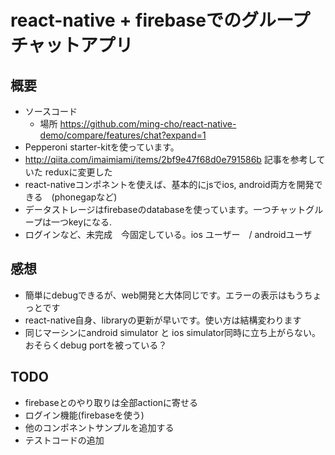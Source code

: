 # react-native + firebaseでのグループチャットアプリ

## 概要
  * ソースコード
    * 場所 https://github.com/ming-cho/react-native-demo/compare/features/chat?expand=1
  * Pepperoni starter-kitを使っています。
  * http://qiita.com/imaimiami/items/2bf9e47f68d0e791586b 記事を参考していた reduxに変更した
  * react-nativeコンポネントを使えば、基本的にjsでios, android両方を開発できる　(phonegapなど)
  * データストレージはfirebaseのdatabaseを使っています。一つチャットグループは一つkeyになる.
  * ログインなど、未完成　今固定している。ios ユーザー　/ androidユーザ

## 感想
  * 簡単にdebugできるが、web開発と大体同じです。エラーの表示はもうちょっとです
  * react-native自身、libraryの更新が早いです。使い方は結構変わります
  * 同じマーシンにandroid simulator と ios simulator同時に立ち上がらない。おそらくdebug portを被っている？

## TODO
  * firebaseとのやり取りは全部actionに寄せる
  * ログイン機能(firebaseを使う)
  * 他のコンポネントサンプルを追加する
  * テストコードの追加
